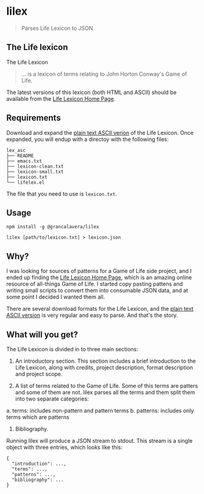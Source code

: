 # lilex

> Parses Life Lexicon to JSON

## The Life lexicon

The Life Lexicon

> ... is a lexicon of terms relating to John Horton Conway's Game of Life.

The latest versions of this lexicon (both HTML and ASCII) should be available from the [Life Lexicon Home Page][life-lexicon].

## Requirements

Download and expand the [plain text ASCII verion][life-lexicon-ascii] of the Life Lexicon. Once expanded, you will endup with a directoy with the following files:

```
lex_asc
├── README
├── emacs.txt
├── lexicon-clean.txt
├── lexicon-small.txt
├── lexicon.txt
└── lifelex.el
```

The file that you need to use is `lexicon.txt`.

## Usage

```
npm install -g @grancalavera/lilex

lilex [path/to/lexicon.txt] > lexicon.json
```

## Why?

I was looking for sources of patterns for a Game of Life side project, and I ended up finding the [Life Lexicon Home Page][life-lexicon], which is an amazing online resource of all-things Game of Life. I started copy pasting pattens and writing small scripts to convert them into consumable JSON data, and at some point I decided I wanted them all.

There are several download formats for the Life Lexicon, and the [plain text ASCII version][life-lexicon-ascii] is very regular and easy to parse. And that's the story.

## What will you get?

The Life Lexicon is divided in to three main sections:

1. An introductory section. This section includes a brief introduction to the Life Lexicon, along with credits, project description, format description and project scope.

1. A list of terms related to the Game of Life. Some of this terms are patters and some of them are not. lilex parses all the terms and them split them into two separate categories:

  a. terms: includes non-pattern and pattern terms
  b. patterns: includes only terms which are patterns

1. Bibliography.

Running lilex will produce a JSON stream to stdout. This stream is a single object with three entries, which looks like this:

```
{
  "introduction": ...,
  "terms": ...,
  "patterns": ...,
  "bibliography": ...
}
```

[life-lexicon]:http://www.argentum.freeserve.co.uk/lex_home.htm
[life-lexicon-ascii]:http://www.argentum.freeserve.co.uk/lex_asc.zip
